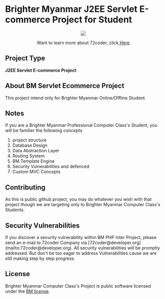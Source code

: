 # Brighter Myanmar J2EE Servlet E-commerce Project for Student
<p align="center"><img src="http://72coder.org/assets/images/coder.png"></p>

<p align="center">Want to learn more about 72coder, click<a href="http://72coder.org/"> Here</a></p>

## Project Type
<p><strong>J2EE Servlet E-commerce Project</strong></p>

## About BM Servlet Ecommerce Project
<p>This project intend only for Brighter Myanmar Online/Offline Student.</p>

## Notes
<p>If you are a Brighter Myanmar Professional Computer Class's Student, you will be familier the following concepts
<p>
 <ol>
     <li>project structure</li>
     <li>Database Design</li>
     <li>Data Abstraction Layer</li>
     <li>Routing System</li>
     <li>BM Template Engine</li>
     <li>Security Vulnerabilities and defenced</li>
     <li>Custom MVC Concepts</li>
</ol>

## Contributing

<p>As this is public github project, you may do whatever you wish with that project though we are targeting 
only to Brighter Myanmar Computer Class's Students.</p>

## Security Vulnerabilities

<p>If you discover a security vulnerability within BM PHP Inter Project, 
please send an e-mail to 72coder Company via [72coder@developer.org](mailto:72coder@developer.org). 
All security vulnerabilities will be promptly addressed. But don't be too eager to address Vulnerabilities 
cause we are still making step by step progress.

## License

Brighter Myanmar Computer Class's Project is public software licensed under the [BM license](https://opensource.org/licenses/BM).
